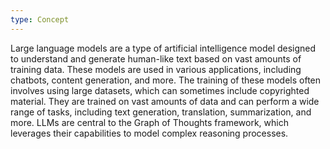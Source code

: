 ```yaml
---
type: Concept
---
```


Large language models are a type of artificial intelligence model designed to understand and generate human-like text based on vast amounts of training data. These models are used in various applications, including chatbots, content generation, and more. The training of these models often involves using large datasets, which can sometimes include copyrighted material. They are trained on vast amounts of data and can perform a wide range of tasks, including text generation, translation, summarization, and more. LLMs are central to the Graph of Thoughts framework, which leverages their capabilities to model complex reasoning processes.